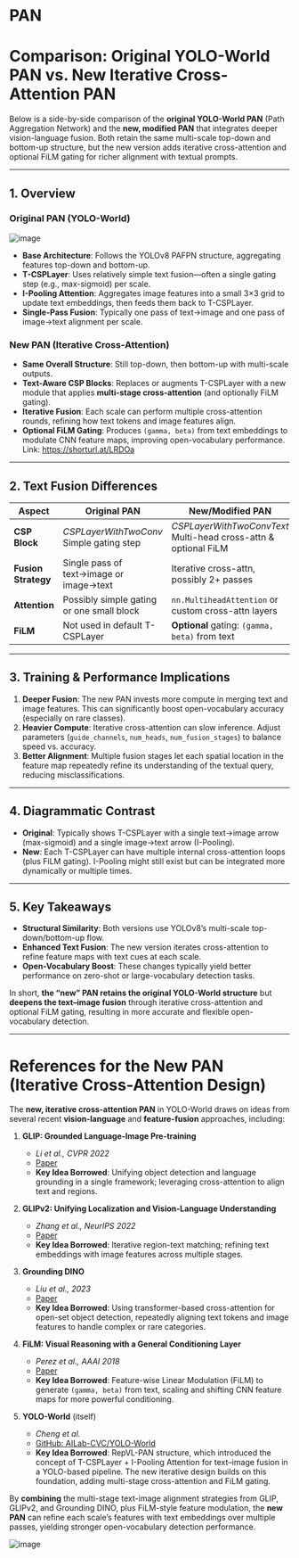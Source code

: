 # PAN
# Comparison: Original YOLO-World PAN vs. New Iterative Cross-Attention PAN

Below is a side-by-side comparison of the **original YOLO-World PAN** (Path Aggregation Network) and the **new, modified PAN** that integrates deeper vision-language fusion. Both retain the same multi-scale top-down and bottom-up structure, but the new version adds iterative cross-attention and optional FiLM gating for richer alignment with textual prompts.

---

## 1. Overview

### Original PAN (YOLO-World)
![image](https://github.com/user-attachments/assets/d22c95ce-5ae7-4c1a-ac22-af8eb8a6c204)

- **Base Architecture**: Follows the YOLOv8 PAFPN structure, aggregating features top-down and bottom-up.  
- **T-CSPLayer**: Uses relatively simple text fusion—often a single gating step (e.g., max-sigmoid) per scale.  
- **I-Pooling Attention**: Aggregates image features into a small 3×3 grid to update text embeddings, then feeds them back to T-CSPLayer.  
- **Single-Pass Fusion**: Typically one pass of text→image and one pass of image→text alignment per scale.

### New PAN (Iterative Cross-Attention)
- **Same Overall Structure**: Still top-down, then bottom-up with multi-scale outputs.  
- **Text-Aware CSP Blocks**: Replaces or augments T-CSPLayer with a new module that applies **multi-stage cross-attention** (and optionally FiLM gating).  
- **Iterative Fusion**: Each scale can perform multiple cross-attention rounds, refining how text tokens and image features align.  
- **Optional FiLM Gating**: Produces `(gamma, beta)` from text embeddings to modulate CNN feature maps, improving open-vocabulary performance.
Link: https://shorturl.at/LRDOa
---

## 2. Text Fusion Differences

| Aspect               | Original PAN                                  | New/Modified PAN                                          |
|----------------------|-----------------------------------------------|-----------------------------------------------------------|
| **CSP Block**        | *CSPLayerWithTwoConv* <br> Simple gating step | *CSPLayerWithTwoConvText* <br> Multi-head cross-attn & optional FiLM |
| **Fusion Strategy**  | Single pass of text→image or image→text       | Iterative cross-attn, possibly 2+ passes                  |
| **Attention**        | Possibly simple gating or one small block     | `nn.MultiheadAttention` or custom cross-attn layers       |
| **FiLM**             | Not used in default T-CSPLayer                | **Optional** gating: `(gamma, beta)` from text            |

---

## 3. Training & Performance Implications

1. **Deeper Fusion**: The new PAN invests more compute in merging text and image features. This can significantly boost open-vocabulary accuracy (especially on rare classes).  
2. **Heavier Compute**: Iterative cross-attention can slow inference. Adjust parameters (`guide_channels`, `num_heads`, `num_fusion_stages`) to balance speed vs. accuracy.  
3. **Better Alignment**: Multiple fusion stages let each spatial location in the feature map repeatedly refine its understanding of the textual query, reducing misclassifications.

---

## 4. Diagrammatic Contrast

- **Original**: Typically shows T-CSPLayer with a single text→image arrow (max-sigmoid) and a single image→text arrow (I-Pooling).  
- **New**: Each T-CSPLayer can have multiple internal cross-attention loops (plus FiLM gating). I-Pooling might still exist but can be integrated more dynamically or multiple times.

---

## 5. Key Takeaways

- **Structural Similarity**: Both versions use YOLOv8’s multi-scale top-down/bottom-up flow.  
- **Enhanced Text Fusion**: The new version iterates cross-attention to refine feature maps with text cues at each scale.  
- **Open-Vocabulary Boost**: These changes typically yield better performance on zero-shot or large-vocabulary detection tasks.

In short, **the “new” PAN retains the original YOLO-World structure** but **deepens the text–image fusion** through iterative cross-attention and optional FiLM gating, resulting in more accurate and flexible open-vocabulary detection.

---

# References for the New PAN (Iterative Cross-Attention Design)

The **new, iterative cross-attention PAN** in YOLO-World draws on ideas from several recent **vision-language** and **feature-fusion** approaches, including:

1. **GLIP: Grounded Language-Image Pre-training**  
   - *Li et al., CVPR 2022*  
   - [Paper](https://arxiv.org/abs/2112.03857)  
   - **Key Idea Borrowed**: Unifying object detection and language grounding in a single framework; leveraging cross-attention to align text and regions.

2. **GLIPv2: Unifying Localization and Vision-Language Understanding**  
   - *Zhang et al., NeurIPS 2022*  
   - [Paper](https://arxiv.org/abs/2212.05042)  
   - **Key Idea Borrowed**: Iterative region-text matching; refining text embeddings with image features across multiple stages.

3. **Grounding DINO**  
   - *Liu et al., 2023*  
   - [Paper](https://arxiv.org/abs/2303.05499)  
   - **Key Idea Borrowed**: Using transformer-based cross-attention for open-set object detection, repeatedly aligning text tokens and image features to handle complex or rare categories.

4. **FiLM: Visual Reasoning with a General Conditioning Layer**  
   - *Perez et al., AAAI 2018*  
   - [Paper](https://arxiv.org/abs/1709.07871)  
   - **Key Idea Borrowed**: Feature-wise Linear Modulation (FiLM) to generate `(gamma, beta)` from text, scaling and shifting CNN feature maps for more powerful conditioning.

5. **YOLO-World** (itself)  
   - *Cheng et al.*  
   - [GitHub: AILab-CVC/YOLO-World](https://github.com/AILab-CVC/YOLO-World)  
   - **Key Idea Borrowed**: RepVL-PAN structure, which introduced the concept of T-CSPLayer + I-Pooling Attention for text–image fusion in a YOLO-based pipeline. The new iterative design builds on this foundation, adding multi-stage cross-attention and FiLM gating.

By **combining** the multi-stage text-image alignment strategies from GLIP, GLIPv2, and Grounding DINO, plus FiLM-style feature modulation, the **new PAN** can refine each scale’s features with text embeddings over multiple passes, yielding stronger open-vocabulary detection performance. 

![image](https://github.com/user-attachments/assets/e262f83f-32b9-4f75-b1c9-8c01d36664d9)




